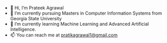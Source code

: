 - 👋 Hi, I’m Prateek Agrawal
- 👀 I’m currently pursuing Masters in Computer Information Systems from Georgia State University
- 🌱 I’m currently learning Machine Learning and Advanced Artificial Intelligence. 
- 📫 You can reach me at pratikagrawal1@gmail.com

<!---
prateekagrawal1/prateekagrawal1 is a ✨ special ✨ repository because its `README.md` (this file) appears on your GitHub profile.
You can click the Preview link to take a look at your changes.
--->
